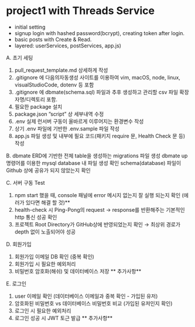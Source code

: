 # project1 with Threads Service 
- initial setting 
- signup login with hashed password(bcrypt), creating token after login.
- basic posts with Create & Read.
- layered: userServices, postServices, app.js) 

A. 초기 세팅 

1) pull_request_template.md 상세하게 작성
2) .gitignore 에 다음의자동생성 사이트를 이용하여 vim, macOS, node, linux, visualStudioCode, dotenv 등 포함
3) .gitignore 에 dbmate(schema.sql) 파일과 추후 생성하고 관리할 csv 파일 확장자명/디렉토리 포함.
4) 필요한 package 설치
5) package.json ”script” 상 세부내역 수정
6)  .env 실제 런서버 구동이 올바르게 이루어지는 환경변수 작성
7)  상기 .env 파일에 기반한 .env.sample 파일 작성
8)  app.js 파일 생성 및 내부에 필요 코드(패키지 require 문, Health Check 문 등) 작성

B. dbmate 
ERD에 기반한 전체 table을 생성하는 migrations 파일 생성
dbmate up 명령어를 이용한 mysql database 내 파일 생성 확인
schema(database) 파일이 Github 상에 공유가 되지 않았는지 확인

C. 서버 구동 Test
1) npm start 했을 때, console 패널에 error 메시지 없는지 잘 실행 되는지 확인 (에러가 있다면 해결 할 것)**
2)  health-check 시 Ping-Pong의 request → response를 반환해주는 기본적인 http 통신 성공 확인
3)  프로젝트 Root Directory가 GitHub상에 반영되었는지 확인 → 최상위 경로가 depth 없이 노출되어야 성공

D. 회원가입 
1) 회원가입 이메일 DB 확인 (중복 확인)
2) 회원가입 시 필요한 예외처리
3) 비밀번호 암호화(해쉬) 및 데이터베이스 저장 ** 추가사항**


E. 로그인 
1) user 이메일 확인 (데이터베이스 이메일과 중복 확인 - 가입된 유저)
2) 암호화된 비밀번호 vs 데이터베이스 비밀번호 비교 (가입된 유저인지 확인)
3) 로그인 시 필요한 예외처리
4) 로그인 성공 시 JWT 토근 발급 ** 추가사항**

  
 
